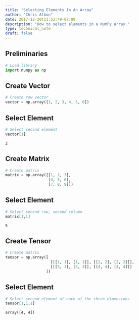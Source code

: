 ```yaml
---
title: "Selecting Elements In An Array"
author: "Chris Albon"
date: 2017-12-20T11:53:49-07:00
description: "How to select elements in a NumPy array."
type: technical_note
draft: false
---
```

## Preliminaries


```python
# Load library
import numpy as np
```

## Create Vector


```python
# Create row vector
vector = np.array([1, 2, 3, 4, 5, 6])
```

## Select Element


```python
# Select second element
vector[1]
```




    2



## Create Matrix


```python
# Create matrix
matrix = np.array([[1, 2, 3],
                   [4, 5, 6],
                   [7, 8, 9]])
```

## Select Element


```python
# Select second row, second column
matrix[1,1]
```




    5



## Create Tensor


```python
# Create matrix
tensor = np.array([
                    [[[1, 1], [1, 1]], [[2, 2], [2, 2]]],
                    [[[3, 3], [3, 3]], [[4, 4], [4, 4]]]
                  ])
```

## Select Element


```python
# Select second element of each of the three dimensions
tensor[1,1,1]
```




    array([4, 4])


